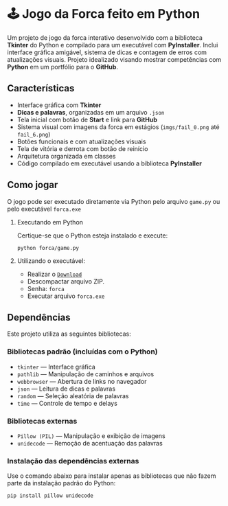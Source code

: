# 🕹️ Jogo da Forca feito em Python

Um projeto de jogo da forca interativo desenvolvido com a biblioteca **Tkinter** do Python e compilado para um executável com **PyInstaller**. Inclui interface gráfica amigável, sistema de dicas e contagem de erros com atualizações visuais. Projeto idealizado visando mostrar competências com **Python** em um portfólio para o **GitHub**.

## Características

* Interface gráfica com **Tkinter**
* **Dicas e palavras**, organizadas em um arquivo `.json`
* Tela inicial com botão de **Start** e link para **GitHub**
* Sistema visual com imagens da forca em estágios (`imgs/fail_0.png` até `fail_6.png`)
* Botões funcionais e com atualizações visuais
* Tela de vitória e derrota com botão de reinício
* Arquitetura organizada em classes
* Código compilado em executável usando a biblioteca **PyInstaller**

## Como jogar
O jogo pode ser executado diretamente via Python pelo arquivo `game.py` ou pelo executável `forca.exe`
1. Executando em Python

    Certique-se que o Python esteja instalado e execute: 

    ```
    python forca/game.py
    ```
    
2. Utilizando o executável:
    * Realizar o [`Download`](https://github.com/oziel-fc/Jogo_da_Forca/releases/download/v1.0/forca.zip)
    * Descompactar arquivo ZIP.
    * Senha: `forca`
    * Executar arquivo `forca.exe`

## Dependências

Este projeto utiliza as seguintes bibliotecas:

### Bibliotecas padrão (incluídas com o Python)

- `tkinter` — Interface gráfica
- `pathlib` — Manipulação de caminhos e arquivos
- `webbrowser` — Abertura de links no navegador
- `json` — Leitura de dicas e palavras
- `random` — Seleção aleatória de palavras
- `time` — Controle de tempo e delays

### Bibliotecas externas

- `Pillow (PIL)` — Manipulação e exibição de imagens
- `unidecode` — Remoção de acentuação das palavras

### Instalação das dependências externas

Use o comando abaixo para instalar apenas as bibliotecas que não fazem parte da instalação padrão do Python:

```bash
pip install pillow unidecode
